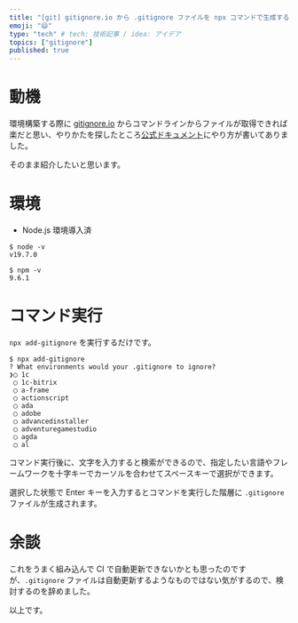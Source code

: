 ```yaml
---
title: "[git] gitignore.io から .gitignore ファイルを npx コマンドで生成する方法"
emoji: "😄"
type: "tech" # tech: 技術記事 / idea: アイデア
topics: ["gitignore"]
published: true
---
```


# 動機

環境構築する際に [gitignore.io](https://www.toptal.com/developers/gitignore/) からコマンドラインからファイルが取得できれば楽だと思い、やりかたを探したところ[公式ドキュメント](https://docs.gitignore.io/install/client-applications#node-tejas-kumar)にやり方が書いてありました。

そのまま紹介したいと思います。

# 環境

- Node.js 環境導入済

```shell
$ node -v
v19.7.0
```

```shell
$ npm -v
9.6.1
```

# コマンド実行

`npx add-gitignore` を実行するだけです。

```shell
$ npx add-gitignore
? What environments would your .gitignore to ignore?
❯◯ 1c
 ◯ 1c-bitrix
 ◯ a-frame
 ◯ actionscript
 ◯ ada
 ◯ adobe
 ◯ advancedinstaller
 ◯ adventuregamestudio
 ◯ agda
 ◯ al
```

コマンド実行後に、文字を入力すると検索ができるので、指定したい言語やフレームワークを十字キーでカーソルを合わせてスペースキーで選択ができます。

選択した状態で Enter キーを入力するとコマンドを実行した階層に `.gitignore` ファイルが生成されます。

# 余談

これをうまく組み込んで CI で自動更新できないかとも思ったのですが、`.gitignore` ファイルは自動更新するようなものではない気がするので、検討するのを辞めました。

以上です。